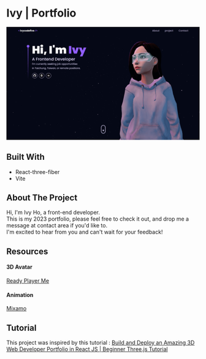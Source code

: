 # Ivy | Portfolio

<!-- ![image](./public/portfolio.png) -->

![image](./src/assets/work/portfolio.png)

## Built With

- React-three-fiber
- Vite

## About The Project

Hi, I'm Ivy Ho, a front-end developer.  
This is my 2023 portfolio, please feel free to check it out, and drop me a message at contact area if you'd like to.  
I'm excited to hear from you and can't wait for your feedback!

## Resources

#### 3D Avatar

[Ready Player Me](https://readyplayer.me/)

#### Animation

[Mixamo](https://www.mixamo.com/#/)

## Tutorial

This project was inspired by this tutorial :
[Build and Deploy an Amazing 3D Web Developer Portfolio in React JS | Beginner Three.js Tutorial](https://www.youtube.com/watch?v=0fYi8SGA20k)
